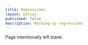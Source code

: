 ```yaml
---
title: Regressions
layout: policy
published: false
description: Marking-up regressions
---
```


Page intentionally left blank.